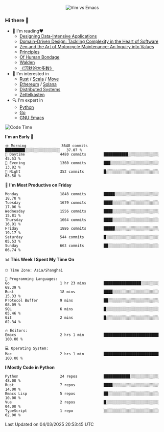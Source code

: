 <p align="center">
    <img src="https://gist.githubusercontent.com/coldnight/e696baffb094e71c96cb302118878eae/raw/40ea5053a6f66cc65f90f437e4173497da225958/banner.gif" alt="Vim vs Emacs" />
</p>

### Hi there 👋

- 📖 I'm reading❤️
    + [Designing Data-Intensive Applications](https://www.oreilly.com/library/view/designing-data-intensive-applications/9781491903063/)
    + [Domain-Driven Design: Tackling Complexity in the Heart of Software](https://www.dddcommunity.org/book/evans_2003/)
    + [Zen and the Art of Motorcycle Maintenance: An Inquiry into Values](https://en.wikipedia.org/wiki/Zen_and_the_Art_of_Motorcycle_Maintenance)
    + [Principles](https://www.principles.com/)
    + [Of Human Bondage](https://en.wikipedia.org/wiki/Of_Human_Bondage)
    + [Walden](https://en.wikipedia.org/wiki/Walden)
    + [《沉默的大多数》](https://en.wikipedia.org/wiki/Silent_majority)
- 🌱 I'm interested in
    + [Rust](https://www.rust-lang.org/) / [Scala](https://www.scala-lang.org/) / [Move](https://github.com/move-language/move/)
    + [Ethereum](https://ethereum.org/en/) / [Solana](https://solana.com/)
	+ [Distributed Systems](https://www.linuxzen.com/notes/topics/20200320174417_%E5%88%86%E5%B8%83%E5%BC%8F/)
	+ [Zettelkasten](https://www.linuxzen.com/notes/notes/20220120080920-slip_box/)
- 🔍 I'm expert in
    + [Python](https://www.python.org/)
    + [Go](https://go.dev/)
    + [GNU Emacs](https://www.gnu.org/software/emacs/)

<!--START_SECTION:waka-->
![Code Time](http://img.shields.io/badge/Code%20Time-3%2C220%20hrs%2031%20mins-blue)

**I'm an Early 🐤** 

```text
🌞 Morning                3648 commits        █████████░░░░░░░░░░░░░░░░   37.07 % 
🌆 Daytime                4480 commits        ███████████░░░░░░░░░░░░░░   45.53 % 
🌃 Evening                1360 commits        ███░░░░░░░░░░░░░░░░░░░░░░   13.82 % 
🌙 Night                  352 commits         █░░░░░░░░░░░░░░░░░░░░░░░░   03.58 % 
```
📅 **I'm Most Productive on Friday** 

```text
Monday                   1848 commits        █████░░░░░░░░░░░░░░░░░░░░   18.78 % 
Tuesday                  1679 commits        ████░░░░░░░░░░░░░░░░░░░░░   17.06 % 
Wednesday                1556 commits        ████░░░░░░░░░░░░░░░░░░░░░   15.81 % 
Thursday                 1664 commits        ████░░░░░░░░░░░░░░░░░░░░░   16.91 % 
Friday                   1886 commits        █████░░░░░░░░░░░░░░░░░░░░   19.17 % 
Saturday                 544 commits         █░░░░░░░░░░░░░░░░░░░░░░░░   05.53 % 
Sunday                   663 commits         ██░░░░░░░░░░░░░░░░░░░░░░░   06.74 % 
```


📊 **This Week I Spent My Time On** 

```text
🕑︎ Time Zone: Asia/Shanghai

💬 Programming Languages: 
Go                       1 hr 23 mins        █████████████████░░░░░░░░   68.39 % 
Rust                     18 mins             ████░░░░░░░░░░░░░░░░░░░░░   15.33 % 
Protocol Buffer          9 mins              ██░░░░░░░░░░░░░░░░░░░░░░░   08.09 % 
SQL                      6 mins              █░░░░░░░░░░░░░░░░░░░░░░░░   05.46 % 
Git                      2 mins              █░░░░░░░░░░░░░░░░░░░░░░░░   02.34 % 

🔥 Editors: 
Emacs                    2 hrs 1 min         █████████████████████████   100.00 % 

💻 Operating System: 
Mac                      2 hrs 1 min         █████████████████████████   100.00 % 
```

**I Mostly Code in Python** 

```text
Python                   24 repos            ████████████░░░░░░░░░░░░░   48.00 % 
Rust                     7 repos             ████░░░░░░░░░░░░░░░░░░░░░   14.00 % 
Emacs Lisp               5 repos             ██░░░░░░░░░░░░░░░░░░░░░░░   10.00 % 
Vue                      2 repos             █░░░░░░░░░░░░░░░░░░░░░░░░   04.00 % 
TypeScript               1 repo              ░░░░░░░░░░░░░░░░░░░░░░░░░   02.00 % 
```




 Last Updated on 04/03/2025 20:53:45 UTC
<!--END_SECTION:waka-->
